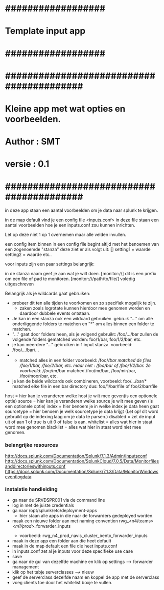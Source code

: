 # ################## #
# Template input app #
# ################## #
# ######################################### #
# Kleine app met wat opties en voorbeelden. #
#                                           #
#                                           #
# Author : SMT                              #
# versie : 0.1                              #
#                                           #
# ######################################### #


in deze app staan een aantal voorbeelden om je data naar splunk te krijgen.

in de map default vind je een config file <inputs.conf>
in deze file staan een aantal voorbeelden hoe je een inputs.conf zou kunnen inrichten.

Let op deze niet 1 op 1 overnemen maar alle velden invullen.

een config item binnen in een config file begint altijd met het benoemen van een zogenoemde "stanza" deze ziet er als volgt uit:
[<stanzanaam>]
setting1 = waarde
setting2 = waarde
etc..

voor inputs zijn een paar settings belangrijk:

in de stanza naam geef je aan wat je wilt doen.
[monitor://] dit is een prefix om een file of pad te monitoren.
[monitor:///path/to/file/] voledig uitgeschreven

Belangrijk als je wildcards gaat gebruiken:
* probeer dit ten alle tijden te voorkomen en zo specifiek mogelijk te zijn.
    - zaken zoals logrotate kunnen hierdoor mee genomen worden en daardoor dubbele events ontstaan.
* Je kan in een stanza ook een wildcard gebruiken. gebruik
  "..." om alle onderliggende folders te matchen en "*" om alles binnen een folder te matchen.
* "..." gaat door folders heen, als je volgend gebruikt: /foo/.../bar zullen de volgende folders gematched worden:
  foo/1/bar, foo/1/2/bar, etc.
* je kan meerdere "..." gebruiken in 1 input stanza. voorbeeld: /foo/.../bar/...
* * matched alles in een folder
  voorbeeld: /foo/*/bar matched de files
  /foo/1/bar, /foo/2/bar, etc. maar niet :
  /foo/bar of /foo/1/2/bar.
  2e voorbeeld: /foo/m*r/bar matched /foo/mr/bar, /foo/mir/bar,
  /foo/moor/bar, etc.
* je kan de beide wildcards ook combineren, voorbeeld:  foo/.../bar/* matched elke file in een bar directory dus: foo/1/bar/file of foo/2/bar/file



host = hier kan je veranderen welke host je wilt mee geven(is een optionele optie)
source = hier kan je veranderen welke source je wilt mee geven (is een optionele optie)
index = hier benoem je in welke index je data heen gaat
sourcetype = hier benoem je welk sourcetype je data krijgt (Let op! dit word gebruikt op de indexing laag om je data te parsen.)
disabled = <boolean> zet de input uit of aan 1 of true is uit 0 of false is aan.
whitelist = <regex> alles wat hier in staat word mee genomen 
blacklist = <regex> alles wat hier in staat word niet mee genomen.


### belangrijke resources ###
http://docs.splunk.com/Documentation/Splunk/7.1.3/Admin/Inputsconf
http://docs.splunk.com/Documentation/SplunkCloud/7.0.5/Data/Monitorfilesanddirectorieswithinputs.conf
https://docs.splunk.com/Documentation/Splunk/7.1.3/Data/MonitorWindowseventlogdata

### instalatie handleiding ###

-   ga naar de SRVDSPR001 via de command line
-   log in met de juiste credentials
-   ga naar /opt/splunk/etc/deployment-apps
    - hier staan alle apps in die naar de forwarders gedeployed worden.
-   maak een nieuwe folder aan met naming convention rwg_<n4/teams>_<m1/prod>_<typelog>_forwarder_inputs
    - voorbeeld: rwg_n4_prod_navis_cluster_bento_forwarder_inputs
-   maak in deze app een folder aan die heet default
-   maak in de map default een file die heet inputs.conf
-   in inputs.conf zet al je inputs voor deze specifieke use case
-   save
-   ga naar de gui van dezelfde machine en klik op settings --> forwarder management
-   klik op het tabje serverclasses --> nieuw
-   geef de serverclass dezelfde naam en koppel de app met de serverclass
-   voeg clients toe door het whitelist boxje te vullen.